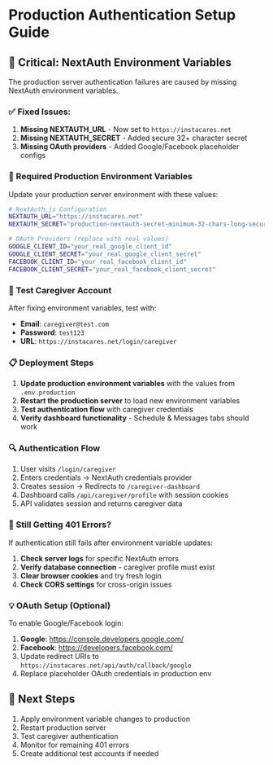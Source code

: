 # Production Authentication Setup Guide

## 🚨 Critical: NextAuth Environment Variables

The production server authentication failures are caused by missing NextAuth environment variables.

### ✅ Fixed Issues:
1. **Missing NEXTAUTH_URL** - Now set to `https://instacares.net`
2. **Missing NEXTAUTH_SECRET** - Added secure 32+ character secret
3. **Missing OAuth providers** - Added Google/Facebook placeholder configs

### 🔧 Required Production Environment Variables

Update your production server environment with these values:

```bash
# NextAuth.js Configuration
NEXTAUTH_URL="https://instacares.net"
NEXTAUTH_SECRET="production-nextauth-secret-minimum-32-chars-long-secure-2024"

# OAuth Providers (replace with real values)
GOOGLE_CLIENT_ID="your_real_google_client_id"
GOOGLE_CLIENT_SECRET="your_real_google_client_secret"
FACEBOOK_CLIENT_ID="your_real_facebook_client_id"
FACEBOOK_CLIENT_SECRET="your_real_facebook_client_secret"
```

### 🎯 Test Caregiver Account

After fixing environment variables, test with:
- **Email**: `caregiver@test.com`
- **Password**: `test123`
- **URL**: `https://instacares.net/login/caregiver`

### 📋 Deployment Steps

1. **Update production environment variables** with the values from `.env.production`
2. **Restart the production server** to load new environment variables
3. **Test authentication flow** with caregiver credentials
4. **Verify dashboard functionality** - Schedule & Messages tabs should work

### 🔍 Authentication Flow

1. User visits `/login/caregiver`
2. Enters credentials → NextAuth credentials provider
3. Creates session → Redirects to `/caregiver-dashboard`
4. Dashboard calls `/api/caregiver/profile` with session cookies
5. API validates session and returns caregiver data

### 🚨 Still Getting 401 Errors?

If authentication still fails after environment variable updates:

1. **Check server logs** for specific NextAuth errors
2. **Verify database connection** - caregiver profile must exist
3. **Clear browser cookies** and try fresh login
4. **Check CORS settings** for cross-origin issues

### 💡 OAuth Setup (Optional)

To enable Google/Facebook login:

1. **Google**: https://console.developers.google.com/
2. **Facebook**: https://developers.facebook.com/
3. Update redirect URIs to `https://instacares.net/api/auth/callback/google`
4. Replace placeholder OAuth credentials in production env

## 🔄 Next Steps

1. Apply environment variable changes to production
2. Restart production server
3. Test caregiver authentication
4. Monitor for remaining 401 errors
5. Create additional test accounts if needed